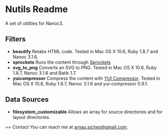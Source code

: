 # Nutils Readme

A set of utilities for Nanoc3.

## Filters

* **beautify** Retabs HTML code. Tested in Mac OS X 10.6, Ruby 1.8.7 and Nanoc 3.1.6.
* **sprockets** Runs the content through [Sprockets](http://getsprockets.org)
* **svg_to_png** Converts an SVG to PNG. Tested in Mac OS X 10.6, Ruby 1.8.7, Nanoc 3.1.6 and Batik 1.7.
* **yuicompressor** Compress the content with [YUI Compressor](http://developer.yahoo.com/yui/compressor/). Tested in Mac OS X 10.6, Ruby 1.8.7, Nanoc 3.1.6 and yui-compressor 0.9.1.

## Data Sources
* **filesystem_customizable** Allows an array for source directories and for layout directories.

== Contact
You can reach me at <arnau.siches@gmail.com>.
